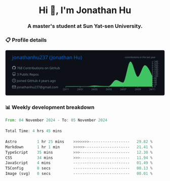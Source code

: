 <h1 align="center">Hi 👋, I'm Jonathan Hu</h1>
<h3 align="center">A master's student at Sun Yat-sen University.</h3>

<h3> 📋 Profile details </h3>

<p align="center">
  <img src="https://raw.githubusercontent.com/jonathanhu237/jonathanhu237/main/profile-summary-card-output/github_dark/0-profile-details.svg" alt="Description">
</p>

<h3> 📊 Weekly development breakdown </h3>

<!--START_SECTION:waka-->

```rust
From: 04 November 2024 - To: 05 November 2024

Total Time: 4 hrs 45 mins

Astro         1 hr 25 mins    >>>>>>>------------------   29.82 %
Markdown      1 hr 1 min      >>>>>--------------------   21.41 %
TypeScript    35 mins         >>>----------------------   12.30 %
CSS           34 mins         >>>----------------------   11.94 %
JavaScript    4 mins          -------------------------   01.49 %
TSConfig      0 secs          -------------------------   00.13 %
Image (svg)   0 secs          -------------------------   00.01 %
```

<!--END_SECTION:waka-->
